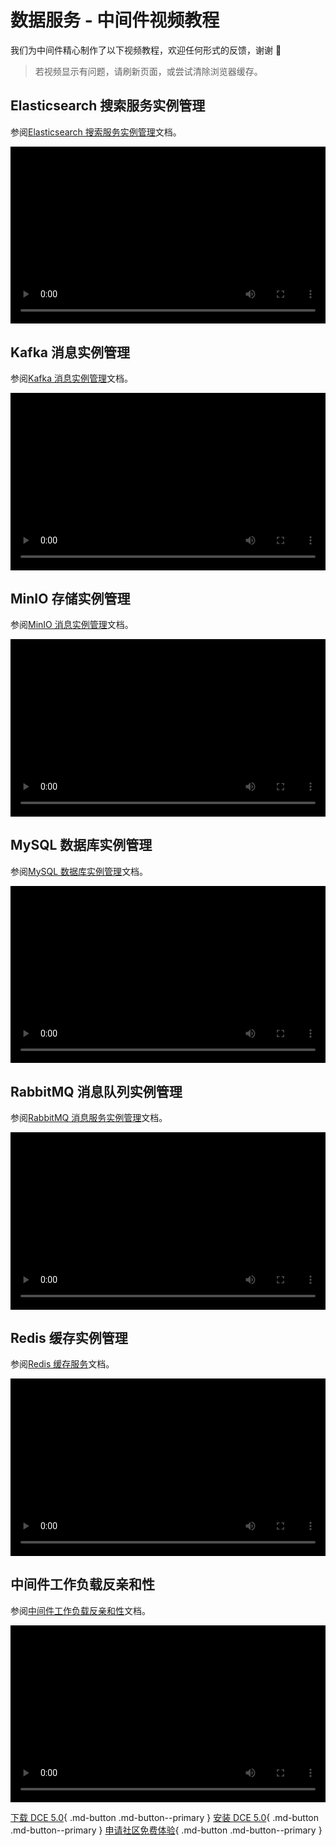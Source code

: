 # 数据服务 - 中间件视频教程

我们为中间件精心制作了以下视频教程，欢迎任何形式的反馈，谢谢 🙏

> 若视频显示有问题，请刷新页面，或尝试清除浏览器缓存。

<style>
.responsive-video-container {
    position: relative;
    padding-bottom: 56.25%; /* 16:9 aspect ratio */
    height: 0;
    overflow: hidden;
    max-width: 100%;
    background: #000;
}

.responsive-video-container video {
    position: absolute;
    top: 0;
    left: 0;
    width: 100%;
    height: 100%;
}
</style>

## Elasticsearch 搜索服务实例管理

参阅[Elasticsearch 搜索服务实例管理](../middleware/elasticsearch/user-guide/create.md)文档。

<div class="responsive-video-container">
<video controls src="https://harbor-test2.cn-sh2.ufileos.com/docs/videos/es.mp4" preload="metadata" poster="https://harbor-test2.cn-sh2.ufileos.com/docs/images/mcamel-es.png"></video>
</div>

## Kafka 消息实例管理

参阅[Kafka 消息实例管理](../middleware/kafka/user-guide/create.md)文档。

<div class="responsive-video-container">
<video controls src="https://harbor-test2.cn-sh2.ufileos.com/docs/videos/kafka.mp4" preload="metadata" poster="https://harbor-test2.cn-sh2.ufileos.com/docs/images/mcamel-kafka.png"></video>
</div>

## MinIO 存储实例管理

参阅[MinIO 消息实例管理](../middleware/minio/user-guide/create.md)文档。

<div class="responsive-video-container">
<video controls src="https://harbor-test2.cn-sh2.ufileos.com/docs/videos/minio.mp4" preload="metadata" poster="https://harbor-test2.cn-sh2.ufileos.com/docs/images/mcamel-minio.png"></video>
</div>

## MySQL 数据库实例管理

参阅[MySQL 数据库实例管理](../middleware/mysql/user-guide/create.md)文档。

<div class="responsive-video-container">
<video controls src="https://harbor-test2.cn-sh2.ufileos.com/docs/videos/mysql.mp4" preload="metadata" poster="https://harbor-test2.cn-sh2.ufileos.com/docs/images/mcamel-mysql.png"></video>
</div>

## RabbitMQ 消息队列实例管理

参阅[RabbitMQ 消息服务实例管理](../middleware/rabbitmq/user-guide/create.md)文档。

<div class="responsive-video-container">
<video controls src="https://harbor-test2.cn-sh2.ufileos.com/docs/videos/RabbitMQ-instance-management.mp4" preload="metadata" poster="https://harbor-test2.cn-sh2.ufileos.com/docs/images/mcamel-rabbit.png"></video>
</div>

## Redis 缓存实例管理

参阅[Redis 缓存服务](../middleware/redis/intro/index.md)文档。

<div class="responsive-video-container">
<video controls src="https://harbor-test2.cn-sh2.ufileos.com/docs/videos/redis.mp4" preload="metadata" poster="https://harbor-test2.cn-sh2.ufileos.com/docs/images/mcamel-redis.png"></video>
</div>

## 中间件工作负载反亲和性

参阅[中间件工作负载反亲和性](../middleware/common/antiaffinity.md)文档。

<div class="responsive-video-container">
<video controls src="https://harbor-test2.cn-sh2.ufileos.com/docs/videos/anti-affinity.mp4" preload="metadata" poster="https://harbor-test2.cn-sh2.ufileos.com/docs/images/mcamel-anti-affinity.png"></video>
</div>

[下载 DCE 5.0](../download/index.md){ .md-button .md-button--primary }
[安装 DCE 5.0](../install/index.md){ .md-button .md-button--primary }
[申请社区免费体验](../dce/license0.md){ .md-button .md-button--primary }
